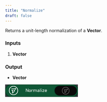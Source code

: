 ```yaml
---
title: "Normalize"
draft: false
---
```

Returns a unit-length normalization of a **Vector**.
### Inputs
1. **Vector**
### Output
-   **Vector**

![Normalize](https://raw.githubusercontent.com/battlefield-portal-community/Image-CDN/main/portal_blocks/Normalize.png)